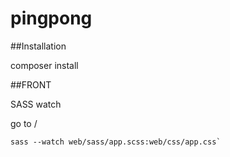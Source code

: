 pingpong
========


##Installation

composer install


##FRONT

SASS watch

go to /

``
sass --watch web/sass/app.scss:web/css/app.css`
``

